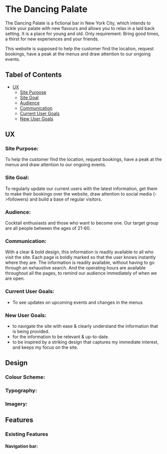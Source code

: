 # The Dancing Palate
The Dancing Palate is a fictional bar in New York City, which intends to tickle your palate with new flavours and allows you to relax in a laid back setting.
It is a place for young and old. Only requirement: Bring good times, a thirst for new experiences and your friends. 

This website is supposed to help the customer find the location, request bookings, have a peak at the menus and draw attention to our ongoing events.


## Tabel of Contents
+ [UX](#ux "UX")
  + [Site Purpose](#site-purpose "Site Purpose")
  + [Site Goal](#site-goal "Site Goal")
  + [Audience](#audience "Audience")
  + [Communication](#communication "Communication")
  + [Current User Goals](#current-user-goals "Current User Goals")
  + [New User Goals](#new-user-goals "New User Goals")




## UX

### Site Purpose:
To help the customer find the location, request bookings, have a peak at the menus and draw attention to our ongoing events.

### Site Goal:
To regularly update our current users with the latest information, get them to make their bookings over the website, draw attention to social media (->followers) and build a base of regular visitors.

### Audience:
Cocktail enthusiasts and those who want to become one. Our target group are all people between the ages of 21-60. 

### Communication:
With a clear & bold design, this information is readily available to all who visit the site. Each page is boldly marked so that the user knows instantly where they are. The information is readily available, without having to go through an exhaustive search. And the operating hours are available throughout all the pages, to remind our audience immediately of when we are open.

### Current User Goals:
- To see updates on upcoming events and changes in the menus

### New User Goals:
- to navigate the site with ease & clearly understand the information that is being provided.
- for the information to be relevant & up-to-date.
- to be inspired by a striking design that captures my immediate interest,
and keeps my focus on the site.

## Design

### Colour Scheme:


### Typography:

### Imagery:

## Features

### Existing Features
#### Navigation bar:
